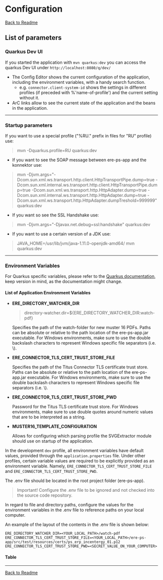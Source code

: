 # Configuration

[Back to Readme](README.md)

## List of parameters

### Quarkus Dev UI

If you started the application with `mvn quarkus:dev` you can access the quarkus Dev UI under `http://localhost:8080/q/dev/`

- The Config Editor shows the current configuration of the application, including the environment variables, with a handy search function.
   - e.g. `connector.client-system-id` shows the settings in different profiles (if preceded with %'name-of-profile') and the current setting without it.
- ArC links allow to see the current state of the application and the beans in the application.

---

### Startup parameters

If you want to use a special profile ("%RU." prefix in files for "RU" profile) use:
> mvn -Dquarkus.profile=RU quarkus:dev

- If you want to see the SOAP message between ere-ps-app and the konnektor use:
> mvn -Djvm.args="-Dcom.sun.xml.ws.transport.http.client.HttpTransportPipe.dump=true -Dcom.sun.xml.internal.ws.transport.http.client.HttpTransportPipe.dump=true -Dcom.sun.xml.ws.transport.http.HttpAdapter.dump=true -Dcom.sun.xml.internal.ws.transport.http.HttpAdapter.dump=true -Dcom.sun.xml.ws.transport.http.HttpAdapter.dumpTreshold=999999" quarkus:dev

- If you want so see the SSL Handshake use:
> mvn -Djvm.args="-Djavax.net.debug=ssl:handshake" quarkus:dev

- If you want to use a certain version of a JDK use:
> JAVA_HOME=/usr/lib/jvm/java-1.11.0-openjdk-amd64/ mvn quarkus:dev

---

### Environment Variables

For Quarkus specific variables, please refer to the [Quarkus documentation](https://quarkus.io/guides/config-reference),
keep version in mind, as the documentation might change.

#### List of Application Environment Variables

* **ERE_DIRECTORY_WATCHER_DIR**

  > directory-watcher.dir=${ERE_DIRECTORY_WATCHER_DIR:watch-pdf}

  Specifies the path of the watch-folder for new muster 16 PDFs. Paths can be absolute or
  relative to the path location of the ere-ps-app.jar executable.  For Windows environments, make
  sure to use the double backslash characters to represent Windows specific file separators
  (i.e. \\).


* **ERE_CONNECTOR_TLS_CERT_TRUST_STORE_FILE**

  Specifies the path of the Titus Connector TLS certificate trust store. Paths can be
  absolute or relative to the path location of the ere-ps-app.jar executable. For Windows
  environments, make sure to use the double backslash characters to represent Windows specific
  file separators (i.e. \\).


* **ERE_CONNECTOR_TLS_CERT_TRUST_STORE_PWD**

  Password for the Titus TLS certificate trust store. For Windows environments, make sure to use
  double quotes around numeric values that are to be interpreted as a string.


* **MUSTER16_TEMPLATE_CONFIGURATION**

  Allows for configuring which parsing profile the SVGExtractor module should use on startup of
  the application.

In the development `dev` profile, all environment variables have default values, provided through the
`application.properties` file. Under other profiles, certain variable values are required to be explicitly provided
as an environment variable.
Namely, `ERE_CONNECTOR_TLS_CERT_TRUST_STORE_FILE` and `ERE_CONNECTOR_TLS_CERT_TRUST_STORE_PWD`.

The .env file should be located in the root project folder (ere-ps-app).

> Important! Configure the .env file to be ignored and not checked into the source code repository.

In regard to file and directory paths, configure the values for the environment variables in the
.env file to reference paths on your local computer.

An example of the layout of the contents in the .env file is shown below:

```
ERE_DIRECTORY_WATCHER_DIR=<YOUR_LOCAL_PATH>/watch-pdf
ERE_CONNECTOR_TLS_CERT_TRUST_STORE_FILE=<YOUR_LOCAL_PATH>/ere-ps-app/src/test/resources/certs/ps_erp_incentergy_01.p12
ERE_CONNECTOR_TLS_CERT_TRUST_STORE_PWD=<SECRET_VALUE_ON_YOUR_COMPUTER>
```

####  Table

---

[Back to Readme](README.md)
